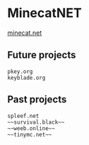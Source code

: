 # MinecatNET
[minecat.net](https://minecat.net)
## Future projects

    pkey.org
    keyblade.org

## Past projects

    spleef.net
    ~~survival.black~~
    ~~weeb.online~~
    ~~tinymc.net~~
